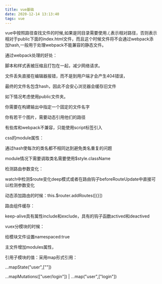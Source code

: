 ```yaml
---
title: vue基础
date: 2020-12-14 13:13:40
tags: vue
---
```


vue中按照路径查找文件的时候,如果是同目录需要使用./,表示相对路径，否则表示相对于public下面的index.html文件，而且这个时候文件将不会通过webpack添加hash,一般用于处理webpack不能兼容的静态文件。

通过webpack处理的好处：

<!--more-->

脚本和样式表被压缩且打包在一起，减少网络请求。

文件丢失直接在编辑器报错，而不是到用户端才会产生404错误，

最终的文件名包含hash，因此不会安心浏览器会缓存旧文件

如下情况考虑使用public文件夹。

你需要在构建输出中指定一个固定的文件名字  

你有若干个图片，需要动态引用他们的路径

有些库和webpack不兼容，只能使用script标签引入



css的module属性：

通过hash使每次的类名都不相同达到避免类名重复的问题

module情况下需要调取类名需要使用$style.className



检测路由参数变化：

watch中检测$route变化deep模式或者在路由钩子beforeRouteUpdate中直接可以检测参数变化



动态添加路由的时候：this.$router.addRoutes([{}])



路由组件缓存：

keep-alive具有属性include和exclude，具有的钩子函数actived和deactived



vuex分模块的时候：

给模块文件设置namespaced:true

主文件增加modules属性，

引用子模块的值：采用map形式引用：

...mapState("user",[""])

...mapMutations(["user/login"]) | ...map("user",["login"])



